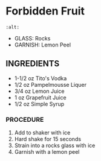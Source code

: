 # Forbidden Fruit

```{image} ../images/
:alt: 
```

* GLASS: Rocks
* GARNISH: Lemon Peel

## INGREDIENTS
* 1-1/2 oz  Tito's Vodka
* 1/2 oz    Pampelmousse Liquer
* 3/4 oz    Lemon Juice
* 1 oz      Grapefruit Juice
* 1/2 oz    Simple Syrup

### PROCEDURE
1. Add to shaker with ice
2. Hard shake for 15 seconds
3. Strain into a rocks glass with ice
4. Garnish with a lemon peel



